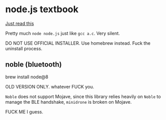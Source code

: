 # node.js textbook

[Just read this][1]

Pretty much `node node.js` just like `gcc a.c`. Very silent.

DO NOT USE OFFICIAL INSTALLER.
Use homebrew instead. 
Fuck the uninstall process.

## noble (bluetooth)

brew install node@8

OLD VERSION ONLY. whatever FUCK you.

`Noble` does not support Mojave, since this library relies heavily on `Noble` to manage the BLE handshake, `minidrone` is broken on Mojave.

FUCK ME I guess.

[1]:	https://www.w3schools.com/nodejs/default.asp